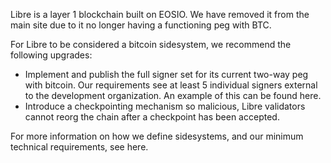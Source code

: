 Libre is a layer 1 blockchain built on EOSIO. We have removed it from the main site due to it no longer having a functioning peg with BTC.

For Libre to be considered a bitcoin sidesystem, we recommend the following upgrades:

- Implement and publish the full signer set for its current two-way peg with bitcoin. Our requirements see at least 5 individual signers external to the development organization. An example of this can be found here.
- Introduce a checkpointing mechanism so malicious, Libre validators cannot reorg the chain after a checkpoint has been accepted.

For more information on how we define sidesystems, and our minimum technical requirements, see here.